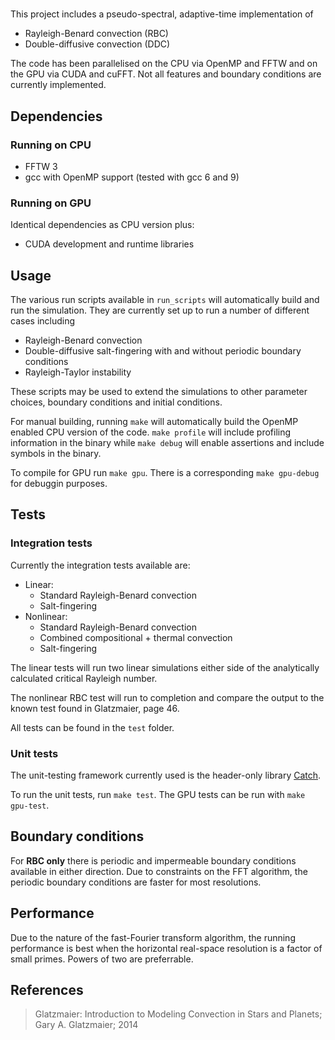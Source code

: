 # 

This project includes a pseudo-spectral, adaptive-time implementation of
* Rayleigh-Benard convection (RBC)
* Double-diffusive convection (DDC)

The code has been parallelised on the CPU via OpenMP and FFTW and on the GPU via CUDA and cuFFT. Not all features and boundary conditions are currently implemented.

## Dependencies

### Running on CPU

- FFTW 3
- gcc with OpenMP support (tested with gcc 6 and 9)

### Running on GPU

Identical dependencies as CPU version plus:

- CUDA development and runtime libraries

## Usage

The various run scripts available in `run_scripts` will automatically build and run the simulation. They are currently set up to run a number of different cases including

- Rayleigh-Benard convection
- Double-diffusive salt-fingering with and without periodic boundary conditions
- Rayleigh-Taylor instability 

These scripts may be used to extend the simulations to other parameter choices, boundary conditions and initial conditions.

For manual building, running `make` will automatically build the OpenMP enabled CPU version of the code. `make profile` will include profiling information in the binary while `make debug` will enable assertions and include symbols in the binary.

To compile for GPU run `make gpu`. There is a corresponding `make gpu-debug` for debuggin purposes.

## Tests

### Integration tests

Currently the integration tests available are:

- Linear:
  - Standard Rayleigh-Benard convection
  - Salt-fingering
- Nonlinear:
  - Standard Rayleigh-Benard convection
  - Combined compositional + thermal convection
  - Salt-fingering

The linear tests will run two linear simulations either side of the analytically calculated critical Rayleigh number.

The nonlinear RBC test will run to completion and compare the output to the known test found in Glatzmaier, page 46.

All tests can be found in the `test` folder.

### Unit tests

The unit-testing framework currently used is the header-only library [Catch](https://github.com/catchorg/Catch2). 

To run the unit tests, run `make test`. The GPU tests can be run with `make gpu-test`.

## Boundary conditions

For **RBC only** there is periodic and impermeable boundary conditions available in either direction. Due to constraints on the FFT algorithm, the periodic boundary conditions are faster for most resolutions.

## Performance

Due to the nature of the fast-Fourier transform algorithm, the running performance is best when the horizontal real-space resolution is a factor of small primes. Powers of two are preferrable.

## References

> Glatzmaier: Introduction to Modeling Convection in Stars and Planets; Gary A. Glatzmaier; 2014

